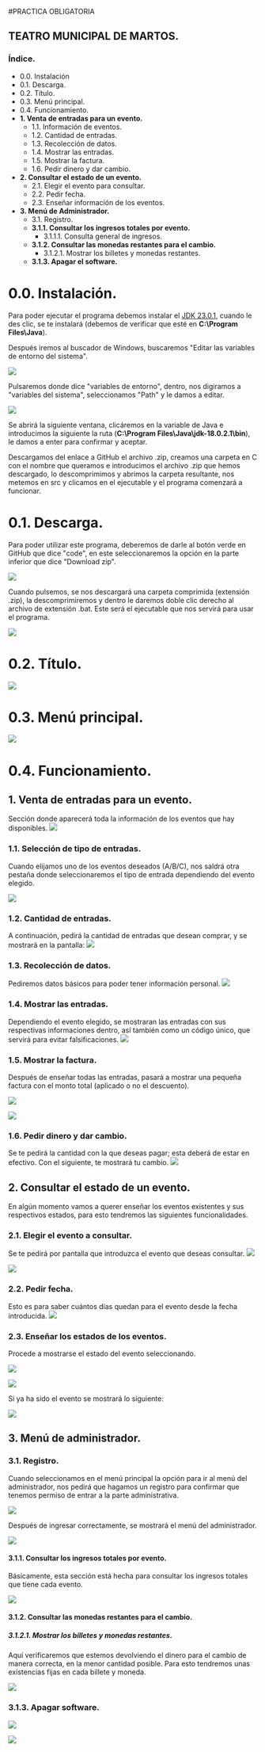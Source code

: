 #PRACTICA OBLIGATORIA
## TEATRO MUNICIPAL DE MARTOS.
### Índice.

- 0.0. Instalación
- 0.1. Descarga.
- 0.2. Título.
- 0.3. Menú principal.
- 0.4. Funcionamiento.
- **1. Venta de entradas para un evento.**
    - 1.1. Información de eventos.
    - 1.2. Cantidad de entradas.
    - 1.3. Recolección de datos.
    - 1.4. Mostrar las entradas.
    - 1.5. Mostrar la factura.
    - 1.6. Pedir dinero y dar cambio.
- **2. Consultar el estado de un evento.**
    - 2.1. Elegir el evento para consultar.
    - 2.2. Pedir fecha.
    - 2.3. Enseñar información de los eventos.
- **3. Menú de Administrador.**
    - 3.1. Registro.
    - **3.1.1. Consultar los ingresos totales por evento.**
        - 3.1.1.1. Consulta general de ingresos.
    - **3.1.2. Consultar las monedas restantes para el cambio.**
        - 3.1.2.1. Mostrar los billetes y monedas restantes.
    - **3.1.3. Apagar el software.**

# 0.0. Instalación.
Para poder ejecutar el programa debemos instalar el [JDK 23.0.1](http://https://download.oracle.com/java/23/latest/jdk-23_windows-x64_bin.exe "JDK 23.0.1"), cuando le des clic, se te instalará (debemos de verificar que esté en **C:\Program Files\Java**).

Después iremos al buscador de Windows, buscaremos "Editar las variables de entorno del sistema".


![](https://media.discordapp.net/attachments/1285298181797576846/1306357505328156672/image.png?ex=6763db7c&is=676289fc&hm=f6bb1dd15f4b0a9d11427359714364e5a63b116de1cf1f377a371346e9db203d&=&format=webp&quality=lossless)


Pulsaremos donde dice "variables de entorno", dentro, nos digiramos a "variables del sistema", seleccionamos "Path" y le damos a editar.

![](https://media.discordapp.net/attachments/1285298181797576846/1306358824403337216/image.png?ex=6763dcb6&is=67628b36&hm=be1875380497ad338db0b6ae331e8d498ffe0470d24aab87be4e997545dd76d6&=&format=webp&quality=lossless)

Se abrirá la siguiente ventana, clicáremos en la variable de Java e introducimos la siguiente la ruta (**C:\Program Files\Java\jdk-18.0.2.1\bin**), le damos a enter para confirmar y aceptar.

Descargamos del enlace a GitHub el archivo .zip, creamos una carpeta en C con el nombre que queramos e introducimos el archivo .zip que hemos descargado, lo descomprimimos y abrimos la carpeta resultante, nos metemos en src y clicamos en el ejecutable y el programa comenzará a funcionar.


# 0.1. Descarga.
Para poder utilizar este programa, deberemos de darle al botón verde en GitHub que dice "code", en este seleccionaremos la opción en la parte inferior que dice "Download zip".

![](https://media.discordapp.net/attachments/1285298181797576846/1306608106134048859/image.png?ex=67637360&is=676221e0&hm=5733dc0653ed7f321aafc5a51a47c836455e1e279e40356793b857ea1076fb24&=&format=webp&quality=lossless)

Cuando pulsemos, se nos descargará una carpeta comprimida (extensión .zip), la descomprimiremos y dentro le daremos doble clic derecho al archivo de extensión .bat. Este será el ejecutable que nos servirá para usar el programa.

![](https://media.discordapp.net/attachments/1285298181797576846/1306611922766139516/image.png?ex=676376ee&is=6762256e&hm=fef959443d3187dab156923a09d565fc0c6fcc599f64b09477364e901ecc9eef&=&format=webp&quality=lossless)


# 0.2. Título.
![](https://media.discordapp.net/attachments/1285298181797576846/1306350494154752020/image.png?ex=6763d4f4&is=67628374&hm=1279f13f15fa92f06aaef7e40bf6a5187f1da05e29b12aa5ea5c6cd53c06cd7c&=&format=webp&quality=lossless)


# 0.3. Menú principal.
![](https://media.discordapp.net/attachments/1285298181797576846/1306351360144576533/image.png?ex=6763d5c3&is=67628443&hm=9b9d8664da5373cd22218e2651dd75baa818fb0eabb817f0ab340107266c3e3a&=&format=webp&quality=lossless)


# 0.4. Funcionamiento.

## 1. Venta de entradas para un evento.
Sección donde aparecerá toda la información de los eventos que hay disponibles.
![](https://media.discordapp.net/attachments/1285298181797576846/1306351469678825553/image.png?ex=6763d5dd&is=6762845d&hm=8f664558232bbf443c333608dbe8f7953727d955060a315144fd3992a25c78de&=&format=webp&quality=lossless)


### 1.1. Selección de tipo de entradas.
Cuando elijamos uno de los eventos deseados (A/B/C), nos saldrá otra pestaña donde seleccionaremos el tipo de entrada dependiendo del evento elegido.

![](https://media.discordapp.net/attachments/1285298181797576846/1306351596346671244/image.png?ex=6763d5fb&is=6762847b&hm=8cad96761ced13b37c03a319ff9316cc9b30cf4ce84b1faf2b503febf28b60a1&=&format=webp&quality=lossless)


### 1.2. Cantidad de entradas.
A continuación, pedirá la cantidad de entradas que desean comprar, y se mostrará en la pantalla:
![](https://media.discordapp.net/attachments/1285298181797576846/1306351737778602096/image.png?ex=6763d61d&is=6762849d&hm=f26da839ec13c8ea5c0701942e73cef75fbbcf0e268df7a999803a7e3712c559&=&format=webp&quality=lossless)


### 1.3. Recolección de datos.
Pediremos datos básicos para poder tener información personal.
![](https://media.discordapp.net/attachments/1285298181797576846/1306352078997684297/image.png?ex=6763d66e&is=676284ee&hm=4be9fac96d256334313bd9d4d516a21271f1bd8b7d5c917f82bf6e2c26e9cf61&=&format=webp&quality=lossless)


### 1.4. Mostrar las entradas.
Dependiendo el evento elegido, se mostraran las entradas con sus respectivas informaciones dentro, así también como un código único, que servirá para evitar falsificaciones.
![](https://media.discordapp.net/attachments/1285298181797576846/1306663780297478164/image.png?ex=6763a739&is=676255b9&hm=7546c5396892e818aa44d94571b9753d631715112ec5467831aba5f4f96f831c&=&format=webp&quality=lossless)


### 1.5. Mostrar la factura.
Después de enseñar todas las entradas, pasará a mostrar una pequeña factura con el monto total (aplicado o no el descuento).

![](https://media.discordapp.net/attachments/1285298181797576846/1306664137639858228/image.png?ex=6763a78f&is=6762560f&hm=fe4208093d907ee597da4c6b35893c0a6720eaa01177a5c397036a4e77119d17&=&format=webp&quality=lossless)

![](https://media.discordapp.net/attachments/1285298181797576846/1306352273886019666/image.png?ex=6763d69c&is=6762851c&hm=c89fa039e069e90b64efae62db842e0539c55106ebdc2faae19ea955f3d75288&=&format=webp&quality=lossless)


### 1.6. Pedir dinero y dar cambio.
Se te pedirá la cantidad con la que deseas pagar; esta deberá de estar en efectivo. Con el siguiente, te mostrará tu cambio.
![](https://media.discordapp.net/attachments/1285298181797576846/1306352599548825640/image.png?ex=6763d6ea&is=6762856a&hm=47312e4c39d52cb8cb9bee5063493e68cede9ee779f87d5dc70b0b3e9386f289&=&format=webp&quality=lossless)


## 2. Consultar el estado de un evento.
En algún momento vamos a querer enseñar los eventos existentes y sus respectivos estados, para esto tendremos las siguientes funcionalidades.


### 2.1. Elegir el evento a consultar.
Se te pedirá por pantalla que introduzca el evento que deseas consultar.
![](https://media.discordapp.net/attachments/1285298181797576846/1306352783737487370/image.png?ex=6763d716&is=67628596&hm=78ec78c6354bc5678864f3f6ec8f4c07dfbf8b3e69cc298f9d861b356fd9ab43&=&format=webp&quality=lossless)

![](https://media.discordapp.net/attachments/1285298181797576846/1306353355081121904/image.png?ex=6763d79e&is=6762861e&hm=10c957fd74bcdb6164880c3cfabe43ddc5c0556bfc83e224489a42f70fa5de90&=&format=webp&quality=lossless)


### 2.2. Pedir fecha.
Esto es para saber cuántos días quedan para el evento desde la fecha introducida.
![](https://media.discordapp.net/attachments/1285298181797576846/1306353428334776346/image.png?ex=6763d7b0&is=67628630&hm=e9eee434b1d8523bdffa30d35a924d7910a63dd5788d3b3e13e84ebd4d211d7b&=&format=webp&quality=lossless)


### 2.3. Enseñar los estados de los eventos.
Procede a mostrarse el estado del evento seleccionando.

![](https://media.discordapp.net/attachments/1285298181797576846/1306353515026841621/image.png?ex=6763d7c4&is=67628644&hm=ab81605bfa4d01f102375bb47daba3c2ca14d5291e1883f997a8453f3bb3e777&=&format=webp&quality=lossless)

![](https://media.discordapp.net/attachments/1285298181797576846/1306355417261015200/image.png?ex=6763d98a&is=6762880a&hm=9e02e60f003496f035c06d3b16b64cc3dd5450d1592bcf0acda48beb70677b63&=&format=webp&quality=lossless)

Si ya ha sido el evento se mostrará lo siguiente:

![](https://media.discordapp.net/attachments/1285298181797576846/1306357945994317905/image.png?ex=6763dbe5&is=67628a65&hm=246c6a73205ac54f18c5a47b6d746bf1f9b6d632f3a9a33c25ce011eca157b11&=&format=webp&quality=lossless)

## 3. Menú de administrador.

### 3.1. Registro.
Cuando seleccionamos en el menú principal la opción para ir al menú del administrador, nos pedirá que hagamos un registro para confirmar que tenemos permiso de entrar a la parte administrativa.

![](https://media.discordapp.net/attachments/1285298181797576846/1306355702578675772/image.png?ex=6763d9ce&is=6762884e&hm=8aea47d66712274c8e5826825b2415190387bb507a73d4816dc4966f1529393c&=&format=webp&quality=lossless)

Después de ingresar correctamente, se mostrará el menú del administrador.

![](https://media.discordapp.net/attachments/1285298181797576846/1306355827107434516/image.png?ex=6763d9ec&is=6762886c&hm=4e21571f40df7134c6e07ab79eb3cb07abb2a0d501c55bdce04b854d39fd9ecc&=&format=webp&quality=lossless)


#### 3.1.1. Consultar los ingresos totales por evento.
Básicamente, esta sección está hecha para consultar los ingresos totales que tiene cada evento.

![](https://media.discordapp.net/attachments/1285298181797576846/1306356169732001843/image.png?ex=6763da3d&is=676288bd&hm=85104d4718c304a5dd6c2cca11680142308abffcb1cee9b57df4baa3fde1ecb5&=&format=webp&quality=lossless)


#### 3.1.2. Consultar las monedas restantes para el cambio.

##### 3.1.2.1. Mostrar los billetes y monedas restantes.
Aquí verificaremos que estemos devolviendo el dinero para el cambio de manera correcta, en la menor cantidad posible. Para esto tendremos unas existencias fijas en cada billete y moneda.

![](https://media.discordapp.net/attachments/1285298181797576846/1306356275289788467/image.png?ex=6763da56&is=676288d6&hm=55576d35a41c0ea751c5478651b496a84df792aa2af45a50057fd999778075d7&=&format=webp&quality=lossless)


### 3.1.3. Apagar software.

![](https://media.discordapp.net/attachments/1285298181797576846/1306356531629129849/image.png?ex=6763da94&is=67628914&hm=8bde6169da433604f9fd8a3918d73dc57ffdbf3b9af23e25a3ffce9bd49c526f&=&format=webp&quality=lossless)

![](https://media.discordapp.net/attachments/1285298181797576846/1306356601900236933/image.png?ex=6763daa4&is=67628924&hm=611c205de12bfb7794543f8105759cc66ab5cfb37c2803b975895c182a2fe3d0&=&format=webp&quality=lossless)
